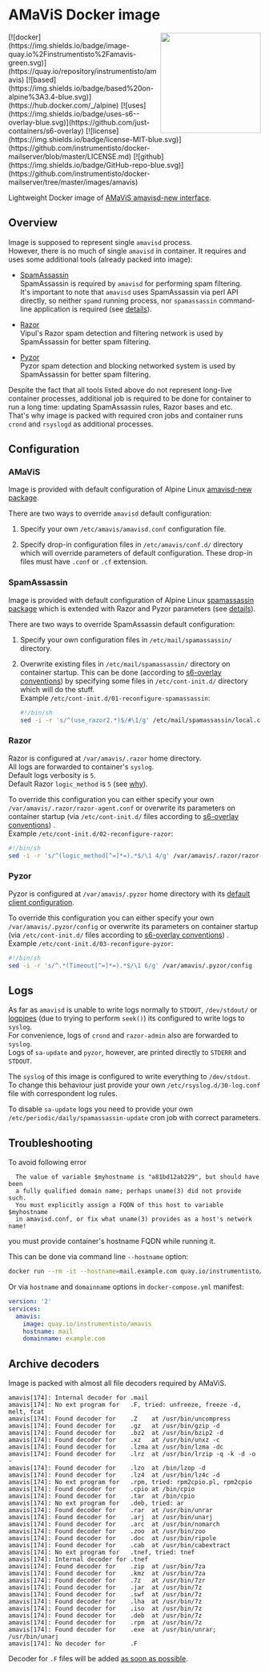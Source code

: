 AMaViS Docker image 
===================

<img align="right" width="200" src="http://amavis.sourceforge.net/images/amavis-2.png">
[![docker](https://img.shields.io/badge/image-quay.io%2Finstrumentisto%2Famavis-green.svg)](https://quay.io/repository/instrumentisto/amavis)
[![based](https://img.shields.io/badge/based%20on-alpine%3A3.4-blue.svg)](https://hub.docker.com/_/alpine)
[![uses](https://img.shields.io/badge/uses-s6--overlay-blue.svg)](https://github.com/just-containers/s6-overlay)
[![license](https://img.shields.io/badge/license-MIT-blue.svg)](https://github.com/instrumentisto/docker-mailserver/blob/master/LICENSE.md)
[![github](https://img.shields.io/badge/GitHub-repo-blue.svg)](https://github.com/instrumentisto/docker-mailserver/tree/master/images/amavis)

Lightweight Docker image of [AMaViS amavisd-new interface](https://www.ijs.si/software/amavisd).



## Overview

Image is supposed to represent single `amavisd` process.  
However, there is no much of single `amavisd` in container. It requires and uses
some additional tools (already packed into image):

* [SpamAssassin](http://spamassassin.apache.org/)  
  SpamAssassin is required by `amavisd` for performing spam filtering.  
  It's important to note that `amavisd` uses SpamAssassin via perl API directly,
  so neither `spamd` running process, nor `spamassassin` 
  command-line application is required (see
  [details](http://mail-archives.apache.org/mod_mbox/spamassassin-users/201001.mbox/%3C4B43FA52.40401@verizon.net%3E)).
  
* [Razor](http://razor.sourceforge.net/)  
  Vipul's Razor spam detection and filtering network is used by SpamAssassin
  for better spam filtering.
  
* [Pyzor](http://pyzor.readthedocs.io/)  
  Pyzor spam detection and blocking networked system is used by SpamAssassin
  for better spam filtering.
  
Despite the fact that all tools listed above do not represent long-live
container processes, additional job is required to be done for container to
run a long time: updating SpamAssassin rules, Razor bases and etc.  
That's why image is packed with required cron jobs and container runs `crond`
and `rsyslogd` as additional processes.



## Configuration

### AMaViS
Image is provided with default configuration of Alpine Linux
[amavisd-new package](https://pkgs.alpinelinux.org/packages?name=amavisd-new).

There are two ways to override `amavisd` default configuration:

1.  Specify your own `/etc/amavis/amavisd.conf` configuration file.

2.  Specify drop-in configuration files in `/etc/amavis/conf.d/` directory
    which will override parameters of default configuration. These drop-in files
    must have `.conf` or `.cf` extension.

### SpamAssassin
Image is provided with default configuration of Alpine Linux
[spamassassin package](https://pkgs.alpinelinux.org/packages?name=spamassassin)
which is extended with Razor and Pyzor parameters (see 
[details](https://github.com/instrumentisto/docker-mailserver/blob/master/images/amavis/rootfs/tmp/spamassassin.local.cf.inc)).

There are two ways to override SpamAssassin default configuration:

1.  Specify your own configuration files in `/etc/mail/spamassassin/` directory.

2.  Overwrite existing files in `/etc/mail/spamassassin/` directory on container
    startup. This can be done (according to
    [s6-overlay conventions](https://github.com/just-containers/s6-overlay#executing-initialization-andor-finalization-tasks))
    by specifying some files in `/etc/cont-init.d/` directory which will do 
    the stuff.  
    Example `/etc/cont-init.d/01-reconfigure-spamassassin`:
    ```bash
    #!/bin/sh
    sed -i -r 's/^(use_razor2.*)$/#\1/g' /etc/mail/spamassassin/local.cf
    ```

### Razor
Razor is configured at `/var/amavis/.razor` home directory.  
All logs are forwarded to container's `syslog`.  
Default logs verbosity is `5`.  
Default Razor `logic_method` is `5` (see [why](https://bugs.debian.org/cgi-bin/bugreport.cgi?bug=247057;msg=30)).

To override this configuration you can either specify your own
`/var/amavis/.razor/razor-agent.conf` or overwrite its parameters on container
startup (via `/etc/cont-init.d/` files according to
[s6-overlay conventions](https://github.com/just-containers/s6-overlay#executing-initialization-andor-finalization-tasks))
.  
Example `/etc/cont-init.d/02-reconfigure-razor`:
```bash
#!/bin/sh
sed -i -r 's/^(logic_method[^=]*=).*$/\1 4/g' /var/amavis/.razor/razor-agent.conf
```

### Pyzor
Pyzor is configured at `/var/amavis/.pyzor` home directory with its
[default client configuration](https://github.com/SpamExperts/pyzor/blob/release-1-0-0/config/config.sample).  

To override this configuration you can either specify your own
`/var/amavis/.pyzor/config` or overwrite its parameters on container
startup (via `/etc/cont-init.d/` files according to
[s6-overlay conventions](https://github.com/just-containers/s6-overlay#executing-initialization-andor-finalization-tasks))
.  
Example `/etc/cont-init.d/03-reconfigure-pyzor`:
```bash
#!/bin/sh
sed -i -r 's/^.*(Timeout[^=]*=).*$/\1 6/g' /var/amavis/.pyzor/config
```



## Logs

As far as `amavisd` is unable to write logs normally to `STDOUT`, `/dev/stdout/`
or [logpipes](https://github.com/docker/docker/issues/6880#issuecomment-170214851)
(due to trying to perform `seek()`) its configured to write logs to `syslog`.  
For convenience, logs of `crond` and `razor-admin` also are forwarded to `syslog`.  
Logs of `sa-update` and `pyzor`, however, are printed directly to `STDERR` and
`STDOUT`.

The `syslog` of this image is configured to write everything to `/dev/stdout`.  
To change this behaviour just provide your own `/etc/rsyslog.d/30-log.conf` file
with correspondent log rules.

To disable `sa-update` logs you need to provide your own 
`/etc/periodic/daily/spamassassin-update` cron job with correct parameters.



## Troubleshooting

To avoid following error
```
  The value of variable $myhostname is "a81bd12ab229", but should have been
  a fully qualified domain name; perhaps uname(3) did not provide such.
  You must explicitly assign a FQDN of this host to variable $myhostname
  in amavisd.conf, or fix what uname(3) provides as a host's network name!
```
you must provide container's hostname FQDN while running it.  

This can be done via command line `--hostname` option:
```bash
docker run --rm -it --hostname=mail.example.com quay.io/instrumentisto/amavis
```

Or via `hostname` and `domainname` options in `docker-compose.yml` manifest:
```yaml
version: '2'
services:
  amavis:
    image: quay.io/instrumentisto/amavis
    hostname: mail
    domainname: example.com    
```  



## Archive decoders

Image is packed with almost all file decoders required by AMaViS.
```
amavis[174]: Internal decoder for .mail
amavis[174]: No ext program for   .F, tried: unfreeze, freeze -d, melt, fcat
amavis[174]: Found decoder for    .Z    at /usr/bin/uncompress
amavis[174]: Found decoder for    .gz   at /usr/bin/gzip -d
amavis[174]: Found decoder for    .bz2  at /usr/bin/bzip2 -d
amavis[174]: Found decoder for    .xz   at /usr/bin/unxz -c
amavis[174]: Found decoder for    .lzma at /usr/bin/lzma -dc
amavis[174]: Found decoder for    .lrz  at /usr/bin/lrzip -q -k -d -o -
amavis[174]: Found decoder for    .lzo  at /bin/lzop -d
amavis[174]: Found decoder for    .lz4  at /usr/bin/lz4c -d
amavis[174]: No ext program for   .rpm, tried: rpm2cpio.pl, rpm2cpio
amavis[174]: Found decoder for    .cpio at /bin/cpio
amavis[174]: Found decoder for    .tar  at /bin/cpio
amavis[174]: No ext program for   .deb, tried: ar
amavis[174]: Found decoder for    .rar  at /usr/bin/unrar
amavis[174]: Found decoder for    .arj  at /usr/bin/unarj
amavis[174]: Found decoder for    .arc  at /usr/bin/nomarch
amavis[174]: Found decoder for    .zoo  at /usr/bin/zoo
amavis[174]: Found decoder for    .doc  at /usr/bin/ripole
amavis[174]: Found decoder for    .cab  at /usr/bin/cabextract
amavis[174]: No ext program for   .tnef, tried: tnef
amavis[174]: Internal decoder for .tnef
amavis[174]: Found decoder for    .zip  at /usr/bin/7za
amavis[174]: Found decoder for    .kmz  at /usr/bin/7za
amavis[174]: Found decoder for    .7z   at /usr/bin/7zr
amavis[174]: Found decoder for    .jar  at /usr/bin/7z
amavis[174]: Found decoder for    .swf  at /usr/bin/7z
amavis[174]: Found decoder for    .lha  at /usr/bin/7z
amavis[174]: Found decoder for    .iso  at /usr/bin/7z
amavis[174]: Found decoder for    .deb  at /usr/bin/7z
amavis[174]: Found decoder for    .rpm  at /usr/bin/7z
amavis[174]: Found decoder for    .exe  at /usr/bin/unrar; /usr/bin/unarj
amavis[174]: No decoder for       .F
```

Decoder for `.F` files will be added 
[as soon as possible](https://github.com/instrumentisto/docker-mailserver/issues/1).
